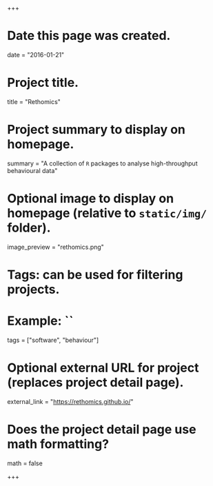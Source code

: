 +++
# Date this page was created.
date = "2016-01-21"

# Project title.
title = "Rethomics"

# Project summary to display on homepage.
summary = "A collection of `R` packages to analyse high-throughput behavioural data"

# Optional image to display on homepage (relative to `static/img/` folder).
image_preview = "rethomics.png"

# Tags: can be used for filtering projects.
# Example: ``
tags = ["software", "behaviour"]

# Optional external URL for project (replaces project detail page).
external_link = "https://rethomics.github.io/"

# Does the project detail page use math formatting?
math = false

+++

